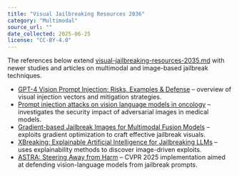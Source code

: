 ```yaml
---
title: "Visual Jailbreaking Resources 2036"
category: "Multimodal"
source_url: ""
date_collected: 2025-06-25
license: "CC-BY-4.0"
---
```


The references below extend [visual-jailbreaking-resources-2035.md](visual-jailbreaking-resources-2035.md) with newer studies and articles on multimodal and image-based jailbreak techniques.

- [GPT-4 Vision Prompt Injection: Risks, Examples & Defense](https://blog.roboflow.com/gpt-4-vision-prompt-injection/) – overview of visual injection vectors and mitigation strategies.
- [Prompt injection attacks on vision language models in oncology](https://www.nature.com/articles/s41467-024-55631-x) – investigates the security impact of adversarial images in medical models.
- [Gradient-based Jailbreak Images for Multimodal Fusion Models](https://openreview.net/forum?id=wNg0LibmQt) – exploits gradient optimization to craft effective jailbreak visuals.
- [XBreaking: Explainable Artificial Intelligence for Jailbreaking LLMs](https://arxiv.org/abs/2504.21700) – uses explainability methods to discover image-driven exploits.
- [ASTRA: Steering Away from Harm](https://github.com/ASTRAL-Group/ASTRA) – CVPR 2025 implementation aimed at defending vision-language models from jailbreak prompts.
